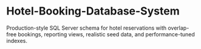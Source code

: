 # Hotel-Booking-Database-System
Production-style SQL Server schema for hotel reservations with overlap-free bookings, reporting views, realistic seed data, and performance-tuned indexes.
